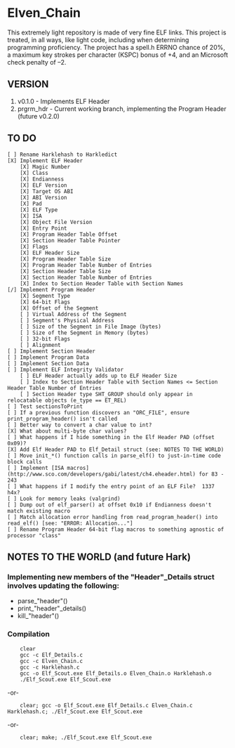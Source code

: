 # Elven_Chain
This extremely light repository is made of very fine ELF links. This project is treated, in all ways, like light code, including when determining programming proficiency. The project has a spell.h ERRNO chance of 20%, a maximum key strokes per character (KSPC) bonus of +4, and an Microsoft check penalty of –2.

## VERSION
1. v0.1.0 - Implements ELF Header
2. prgrm_hdr - Current working branch, implementing the Program Header (future v0.2.0)

## TO DO
    [ ] Rename Harklehash to Harkledict
    [X] Implement ELF Header
        [X] Magic Number
        [X] Class
        [X] Endianness
        [X] ELF Version
        [X] Target OS ABI
        [X] ABI Version
        [X] Pad
        [X] ELF Type
        [X] ISA
        [X] Object File Version
        [X] Entry Point
        [X] Program Header Table Offset
        [X] Section Header Table Pointer
        [X] Flags
        [X] ELF Header Size
        [X] Program Header Table Size
        [X] Program Header Table Number of Entries
        [X] Section Header Table Size
        [X] Section Header Table Number of Entries
        [X] Index to Section Header Table with Section Names
    [/] Implement Program Header
        [X] Segment Type
        [X] 64-bit Flags
        [X] Offset of the Segment
        [ ] Virtual Address of the Segment
        [ ] Segment's Physical Address
        [ ] Size of the Segment in File Image (bytes)
        [ ] Size of the Segment in Memory (bytes)
        [ ] 32-bit Flags
        [ ] Alignment
    [ ] Implement Section Header
    [ ] Implement Program Data
    [ ] Implement Section Data
    [ ] Implement ELF Integrity Validator
        [ ] ELF Header actually adds up to ELF Header Size
        [ ] Index to Section Header Table with Section Names <= Section Header Table Number of Entries
        [ ] Section Header type SHT_GROUP should only appear in relocatable objects (e_type == ET_REL)
    [ ] Test sectionsToPrint
    [ ] If a previous function discovers an "ORC_FILE", ensure print_program_header() isn't called
    [ ] Better way to convert a char value to int?
    [X] What about multi-byte char values?
    [ ] What happens if I hide something in the Elf Header PAD (offset 0x09)?
    [X] Add Elf Header PAD to Elf_Detail struct (see: NOTES TO THE WORLD)
    [ ] Move init_*() function calls in parse_elf() to just-in-time code block calls
    [ ] Implement [ISA macros](http://www.sco.com/developers/gabi/latest/ch4.eheader.html) for 83 - 243
    [ ] What happens if I modify the entry point of an ELF File?  1337 h4x?
    [ ] Look for memory leaks (valgrind)
    [ ] Dump out of elf_parser() at offset 0x10 if Endianness doesn't match existing macro
    [ ] Match allocation error handling from read_program_header() into read_elf() [see: "ERROR: Allocation..."]
    [ ] Rename Program Header 64-bit flag macros to something agnostic of processor "class"

## NOTES TO THE WORLD (and future Hark)
### Implementing new members of the "Header"_Details struct involves updating the following:
* parse_"header"()
* print_"header"_details()
* kill_"header"()
### Compilation
```
    clear
    gcc -c Elf_Details.c
    gcc -c Elven_Chain.c
    gcc -c Harklehash.c
    gcc -o Elf_Scout.exe Elf_Details.o Elven_Chain.o Harklehash.o
    ./Elf_Scout.exe Elf_Scout.exe

```
-or-
```
    clear; gcc -o Elf_Scout.exe Elf_Details.c Elven_Chain.c Harklehash.c; ./Elf_Scout.exe Elf_Scout.exe

```
-or-
```
    clear; make; ./Elf_Scout.exe Elf_Scout.exe

```
